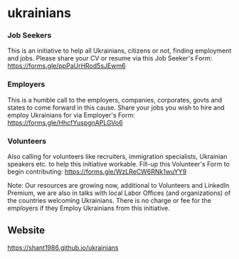 # ukrainians
### Job Seekers
This is an initiative to help all Ukrainians, citizens or not, finding employment and jobs. Please share your CV or resume via this Job Seeker's Form: https://forms.gle/ppPaUrHRod5sJEwm6

### Employers
This is a humble call to the employers, companies, corporates, govts and states to come forward in this cause. Share your jobs you wish to hire and employ Ukrainians for via Employer's Form: https://forms.gle/HhcfYuspgnAPLGVo6

### Volunteers
Also calling for volunteers like recruiters, immigration specialists, Ukrainian speakers etc. to help this initiative workable. Fill-up this Volunteer's Form to begin contributing: https://forms.gle/WzLReCW6RNk1wuYY9

Note: Our resources are growing now, additional to Volunteers and LinkedIn Premium, we are also in talks with local Labor Offices (and organizations) of the countries welcoming Ukrainians. There is no charge or fee for the employers if they Employ Ukrainians from this initiative.

## Website
https://shant1986.github.io/ukrainians